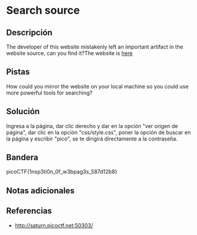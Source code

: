 # Search source

## Descripción
The developer of this website mistakenly left an important artifact in the website source, can you find it?The website is [here](http://saturn.picoctf.net:50303/)

## Pistas
How could you mirror the website on your local machine so you could use more powerful tools for searching?

## Solución
Ingresa a la página, dar clic derecho y dar en la opción "ver origen de página", dar clic en la opción "css/style.css", poner la opción de buscar en la página y escribir "pico", se te dirigirá directamente a la contraseña.

## Bandera

picoCTF{1nsp3ti0n_0f_w3bpag3s_587d12b8}

## Notas adicionales


## Referencias
- http://saturn.picoctf.net:50303/